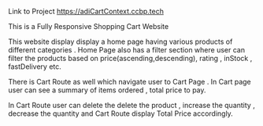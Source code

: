 Link to Project https://adiCartContext.ccbp.tech

This is a Fully Responsive Shopping Cart Website

This website display display a home page having various products of different categories . Home Page also has a filter section where user can filter the products based on price(ascending,descending), rating , inStock , fastDelivery etc.

There is Cart Route as well which navigate user to Cart Page . In Cart page user can see a summary of items ordered , total price to pay.

In Cart Route user can delete the delete the product , increase the quantity , decrease the quantity and Cart Route display Total Price accordingly.
